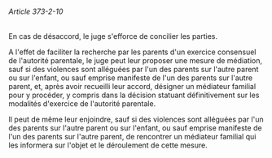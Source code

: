 ###### Article 373-2-10

En cas de désaccord, le juge s'efforce de concilier les parties.

A l'effet de faciliter la recherche par les parents d'un exercice consensuel de l'autorité parentale, le juge peut leur proposer une mesure de médiation, sauf si des violences sont alléguées par l'un des parents sur l'autre parent ou sur l'enfant, ou sauf emprise manifeste de l'un des parents sur l'autre parent, et, après avoir recueilli leur accord, désigner un médiateur familial pour y procéder, y compris dans la décision statuant définitivement sur les modalités d'exercice de l'autorité parentale.

Il peut de même leur enjoindre, sauf si des violences sont alléguées par l'un des parents sur l'autre parent ou sur l'enfant, ou sauf emprise manifeste de l'un des parents sur l'autre parent, de rencontrer un médiateur familial qui les informera sur l'objet et le déroulement de cette mesure.

